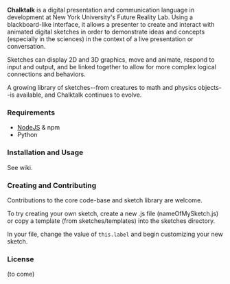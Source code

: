 **Chalktalk** is a digital presentation and communication language 
in development at New York University's Future Reality Lab.
Using a blackboard-like interface, it allows a presenter to create and interact
with animated digital sketches in order to demonstrate ideas and concepts (especially in the sciences) in the context
of a live presentation or conversation.

Sketches can display 2D and 3D graphics, move and animate, respond to input and output, and be linked together to allow for more complex logical connections and behaviors.

A growing library of sketches--from creatures to math and physics objects--is available,
and Chalktalk continues to evolve.

### Requirements
* [NodeJS](http://nodejs.org/download/) & npm
* Python

### Installation and Usage
See wiki.

### Creating and Contributing

Contributions to the core code-base and sketch library are welcome.

To try creating your own sketch, create a new .js file (nameOfMySketch.js) 
or copy a template (from sketches/templates) into the sketches directory. 

In your file, change the value of `this.label` and begin customizing your new sketch.

### License 
(to come)


